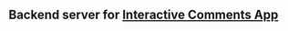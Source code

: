 ## Backend server for [Interactive Comments App](https://github.com/selly361/interactive-comments-app-client)


